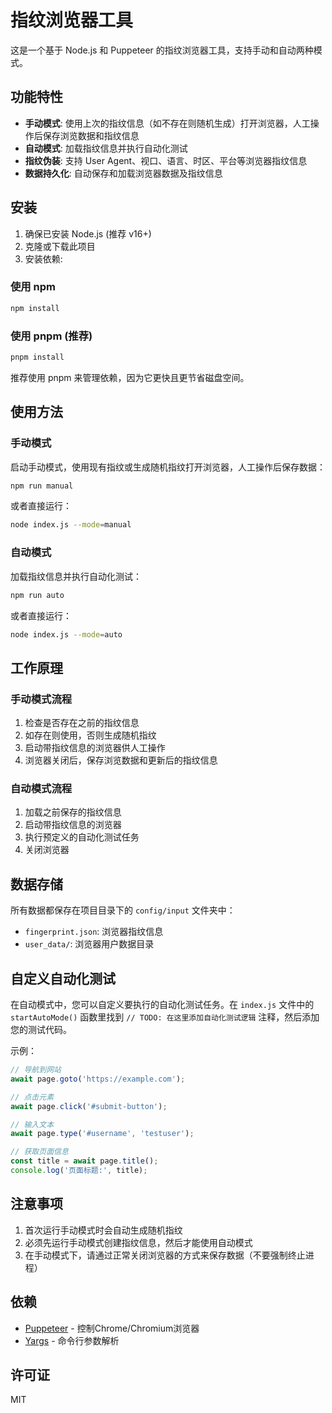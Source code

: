 # 指纹浏览器工具

这是一个基于 Node.js 和 Puppeteer 的指纹浏览器工具，支持手动和自动两种模式。

## 功能特性

- **手动模式**: 使用上次的指纹信息（如不存在则随机生成）打开浏览器，人工操作后保存浏览数据和指纹信息
- **自动模式**: 加载指纹信息并执行自动化测试
- **指纹伪装**: 支持 User Agent、视口、语言、时区、平台等浏览器指纹信息
- **数据持久化**: 自动保存和加载浏览器数据及指纹信息

## 安装

1. 确保已安装 Node.js (推荐 v16+)
2. 克隆或下载此项目
3. 安装依赖:

### 使用 npm
```bash
npm install
```

### 使用 pnpm (推荐)
```bash
pnpm install
```

推荐使用 pnpm 来管理依赖，因为它更快且更节省磁盘空间。

## 使用方法

### 手动模式

启动手动模式，使用现有指纹或生成随机指纹打开浏览器，人工操作后保存数据：

```bash
npm run manual
```

或者直接运行：

```bash
node index.js --mode=manual
```

### 自动模式

加载指纹信息并执行自动化测试：

```bash
npm run auto
```

或者直接运行：

```bash
node index.js --mode=auto
```

## 工作原理

### 手动模式流程
1. 检查是否存在之前的指纹信息
2. 如存在则使用，否则生成随机指纹
3. 启动带指纹信息的浏览器供人工操作
4. 浏览器关闭后，保存浏览数据和更新后的指纹信息

### 自动模式流程
1. 加载之前保存的指纹信息
2. 启动带指纹信息的浏览器
3. 执行预定义的自动化测试任务
4. 关闭浏览器

## 数据存储

所有数据都保存在项目目录下的 `config/input` 文件夹中：

- `fingerprint.json`: 浏览器指纹信息
- `user_data/`: 浏览器用户数据目录

## 自定义自动化测试

在自动模式中，您可以自定义要执行的自动化测试任务。在 `index.js` 文件中的 `startAutoMode()` 函数里找到 `// TODO: 在这里添加自动化测试逻辑` 注释，然后添加您的测试代码。

示例：
```javascript
// 导航到网站
await page.goto('https://example.com');

// 点击元素
await page.click('#submit-button');

// 输入文本
await page.type('#username', 'testuser');

// 获取页面信息
const title = await page.title();
console.log('页面标题:', title);
```

## 注意事项

1. 首次运行手动模式时会自动生成随机指纹
2. 必须先运行手动模式创建指纹信息，然后才能使用自动模式
3. 在手动模式下，请通过正常关闭浏览器的方式来保存数据（不要强制终止进程）

## 依赖

- [Puppeteer](https://pptr.dev/) - 控制Chrome/Chromium浏览器
- [Yargs](https://yargs.js.org/) - 命令行参数解析

## 许可证

MIT
